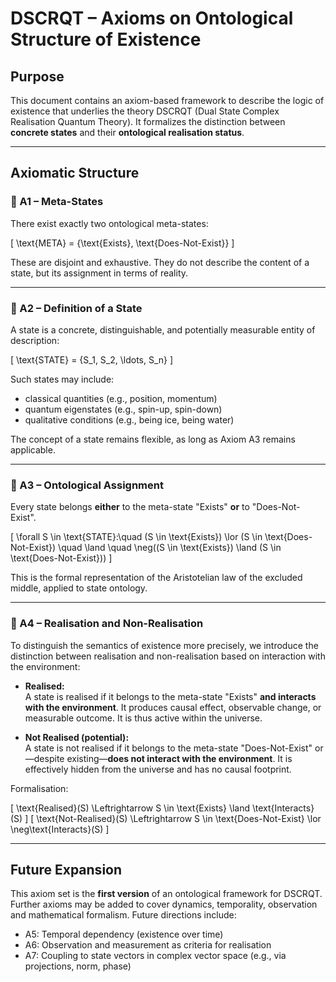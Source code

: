 # DSCRQT – Axioms on Ontological Structure of Existence

## Purpose
This document contains an axiom-based framework to describe the logic of existence that underlies the theory DSCRQT (Dual State Complex Realisation Quantum Theory). It formalizes the distinction between **concrete states** and their **ontological realisation status**.

---

## Axiomatic Structure

### 🔹 A1 – Meta-States
There exist exactly two ontological meta-states:

\[ \text{META} = \{\text{Exists}, \text{Does-Not-Exist}\} \]

These are disjoint and exhaustive. They do not describe the content of a state, but its assignment in terms of reality.

---

### 🔹 A2 – Definition of a State
A state is a concrete, distinguishable, and potentially measurable entity of description:

\[ \text{STATE} = \{S_1, S_2, \ldots, S_n\} \]

Such states may include:
- classical quantities (e.g., position, momentum)
- quantum eigenstates (e.g., spin-up, spin-down)
- qualitative conditions (e.g., being ice, being water)

The concept of a state remains flexible, as long as Axiom A3 remains applicable.

---

### 🔹 A3 – Ontological Assignment
Every state belongs **either** to the meta-state "Exists" **or** to "Does-Not-Exist".

\[
\forall S \in \text{STATE}:\quad (S \in \text{Exists}) \lor (S \in \text{Does-Not-Exist}) \quad \land \quad \neg((S \in \text{Exists}) \land (S \in \text{Does-Not-Exist}))
\]

This is the formal representation of the Aristotelian law of the excluded middle, applied to state ontology.

---

### 🔹 A4 – Realisation and Non-Realisation
To distinguish the semantics of existence more precisely, we introduce the distinction between realisation and non-realisation based on interaction with the environment:

- **Realised:**  
  A state is realised if it belongs to the meta-state "Exists" **and interacts with the environment**. It produces causal effect, observable change, or measurable outcome. It is thus active within the universe.

- **Not Realised (potential):**  
  A state is not realised if it belongs to the meta-state "Does-Not-Exist" or—despite existing—**does not interact with the environment**. It is effectively hidden from the universe and has no causal footprint.

Formalisation:

\[
\text{Realised}(S) \Leftrightarrow S \in \text{Exists} \land \text{Interacts}(S)
\]
\[
\text{Not-Realised}(S) \Leftrightarrow S \in \text{Does-Not-Exist} \lor \neg\text{Interacts}(S)
\]

---

## Future Expansion
This axiom set is the **first version** of an ontological framework for DSCRQT. Further axioms may be added to cover dynamics, temporality, observation and mathematical formalism. Future directions include:

- A5: Temporal dependency (existence over time)
- A6: Observation and measurement as criteria for realisation
- A7: Coupling to state vectors in complex vector space (e.g., via projections, norm, phase)